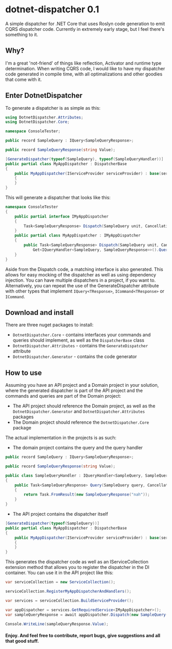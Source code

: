 # dotnet-dispatcher 0.1
A simple dispatcher for .NET Core that uses Roslyn code generation to emit CQRS dispatcher code. Currently in extremely early stage, but I feel there's something to it.

## Why?
I'm a great 'not-friend' of things like reflection, Activator and runtime type determination. When writing CQRS code, I would like to have my dispatcher code generated in compile time, with all optimalizations and other goodies that come with it.

## Enter DotnetDispatcher
To generate a dispatcher is as simple as this:

```csharp
using DotnetDispatcher.Attributes;
using DotnetDispatcher.Core;

namespace ConsoleTester; 

public record SampleQuery : IQuery<SampleQueryResponse>;

public record SampleQueryResponse(string Value);

[GenerateDispatcher(typeof(SampleQuery), typeof(SampleQueryHandler))]
public partial class MyAppDispatcher : DispatcherBase
{
    public MyAppDispatcher(IServiceProvider serviceProvider) : base(serviceProvider)
    {
    }
}
```

This will generate a dispatcher that looks like this:

```csharp
namespace ConsoleTester
{
    public partial interface IMyAppDispatcher
    {
        Task<SampleQueryResponse> Dispatch(SampleQuery unit, CancellationToken cancellationToken = default);
    }
    public partial class MyAppDispatcher : IMyAppDispatcher
    {
        public Task<SampleQueryResponse> Dispatch(SampleQuery unit, CancellationToken cancellationToken = default) =>
            Get<IQueryHandler<SampleQuery, SampleQueryResponse>>().Query(unit, cancellationToken);
    }
}
```
Aside from the Dispatch code, a matching interface is also generated. This allows for easy mocking of the dispatcher as well as using dependency injection. You can have multiple dispatchers in a project, if you want to. Alternatively, you can repeat the use of the GenerateDispatcher attribute with other types that implement `IQuery<TResponse>`, `ICommand<TResponse>`  or `ICommand`.


## Download and install
There are three nuget packages to install:
- `DotnetDispatcher.Core` - contains interfaces your commands and queries should implement, as well as the `DispatcherBase` class
- `DotnetDispatcher.Attributes` - contains the `GenerateDispatcher` attribute
- `DotnetDispatcher.Generator` - contains the code generator

## How to use
Assuming you have an API project and a Domain project in your solution, where the generated dispatcher is part of the API project and the commands and queries are part of the Domain project:
- The API project should reference the Domain project, as well as the `DotnetDispatcher.Generator` and `DotnetDispatcher.Attributes` packages
- The Domain project should reference the `DotnetDispatcher.Core` package

The actual implementation in the projects is as such:
- The domain project contains the query and the query handler
```csharp
public record SampleQuery : IQuery<SampleQueryResponse>;

public record SampleQueryResponse(string Value);

public class SampleQueryHandler : IQueryHandler<SampleQuery, SampleQueryResponse>
{
    public Task<SampleQueryResponse> Query(SampleQuery query, CancellationToken cancellationToken = default)
    {
        return Task.FromResult(new SampleQueryResponse("nah"));
    }
}
```

- The API project contains the dispatcher itself
```csharp
[GenerateDispatcher(typeof(SampleQuery))]
public partial class MyAppDispatcher : DispatcherBase
{
    public MyAppDispatcher(IServiceProvider serviceProvider) : base(serviceProvider)
    {
    }
}
```
This generates the dispatcher code as well as an IServiceCollection extension method that allows you to register the dispatcher in the DI container. You can use it in the API project like this:
```csharp
var serviceCollection = new ServiceCollection();

serviceCollection.RegisterMyAppDispatcherAndHandlers();

var services = serviceCollection.BuildServiceProvider();

var appDispatcher = services.GetRequiredService<IMyAppDispatcher>();
var sampleQueryResponse = await appDispatcher.Dispatch(new SampleQuery(), CancellationToken.None);

Console.WriteLine(sampleQueryResponse.Value);
```

#### Enjoy. And feel free to contribute, report bugs, give suggestions and all that good stuff.